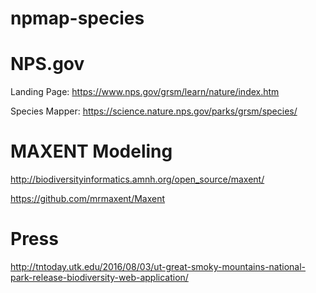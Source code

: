npmap-species
=============

# NPS.gov
Landing Page:
https://www.nps.gov/grsm/learn/nature/index.htm

Species Mapper:
https://science.nature.nps.gov/parks/grsm/species/

# MAXENT Modeling
http://biodiversityinformatics.amnh.org/open_source/maxent/

https://github.com/mrmaxent/Maxent

# Press
http://tntoday.utk.edu/2016/08/03/ut-great-smoky-mountains-national-park-release-biodiversity-web-application/
